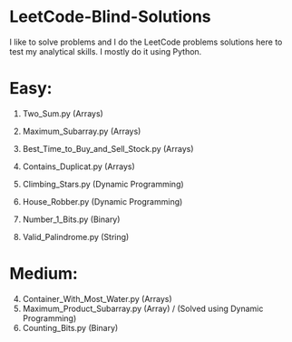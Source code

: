 # LeetCode-Blind-Solutions
I like to solve problems and I do the LeetCode problems solutions here to test my analytical skills. I mostly do it using Python.

# Easy:

1. Two_Sum.py (Arrays)
14. Maximum_Subarray.py (Arrays)
30. Best_Time_to_Buy_and_Sell_Stock.py (Arrays)
50. Contains_Duplicat.py (Arrays)

20. Climbing_Stars.py (Dynamic Programming)
42. House_Robber.py (Dynamic Programming)

41. Number_1_Bits.py (Binary)

32. Valid_Palindrome.py (String)


# Medium:

4. Container_With_Most_Water.py (Arrays)
38. Maximum_Product_Subarray.py (Array) / (Solved using Dynamic Programming)
67. Counting_Bits.py (Binary)
